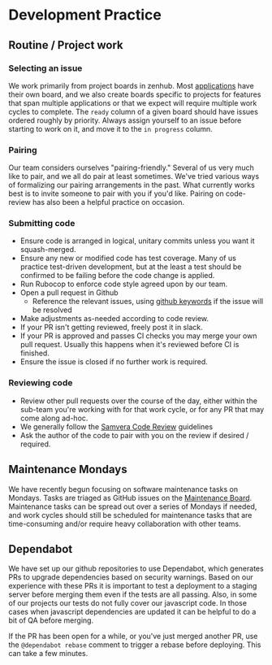 # Development Practice

## Routine / Project work

### Selecting an issue

We work primarily from project boards in zenhub. Most
[applications](/applications.md) have their
own board, and we also create boards specific to projects for features that span
multiple applications or that we expect will require multiple work cycles to
complete. The `ready` column of a given board should have issues ordered roughly
by priority. Always assign yourself to an issue before starting to work on it, and
move it to the `in progress` column.

### Pairing

Our team considers ourselves "pairing-friendly." Several of us very much like to
pair, and we all do pair at least sometimes. We've tried various ways of
formalizing our pairing arrangements in the past. What currently works best is
to invite someone to pair with you if you'd like. Pairing on code-review has
also been a helpful practice on occasion.

### Submitting code

* Ensure code is arranged in logical, unitary commits unless you want it
  squash-merged.
* Ensure any new or modified code has test coverage. Many of us practice test-driven
  development, but at the least a test should be confirmed to be failing before
  the code change is applied.
* Run Rubocop to enforce code style agreed upon by our team.
* Open a pull request in Github
  * Reference the relevant issues, using [github keywords](https://docs.github.com/en/enterprise/2.16/user/github/managing-your-work-on-github/closing-issues-using-keywords) if the issue will be resolved
* Make adjustments as-needed according to code review.
* If your PR isn't getting reviewed, freely post it in slack.
* If your PR is approved and passes CI checks you may merge your own pull request. Usually this happens when it's reviewed before CI is finished.
* Ensure the issue is closed if no further work is required.

### Reviewing code

* Review other pull requests over the course of the day, either within the
  sub-team you're working with for that work cycle, or for any PR that may come
  along ad-hoc.
* We generally follow the [Samvera Code Review](https://samvera.github.io/review.html) guidelines
* Ask the author of the code to pair with you on the review if desired / required.

## Maintenance Mondays

We have recently begun focusing on software maintenance tasks on Mondays.  Tasks are triaged as GitHub issues on the [Maintenance Board](https://github.com/orgs/pulibrary/projects/4).  Maintenance tasks can be spread out over a series of Mondays if needed, and work cycles should still be scheduled for maintenance tasks that are time-consuming and/or require heavy collaboration with other teams.

## Dependabot

We have set up our github repositories to use Dependabot, which generates PRs to
upgrade dependencies based on security warnings. Based on our experience with
these PRs it is important to test a deployment to a staging server before
merging them even if the tests are all passing. Also, in some of our projects
our tests do not fully cover our javascript code. In those cases when javascript
dependencies are updated it can be helpful to do a bit of QA before merging.

If the PR has been open for a while, or you've just merged another PR, use the `@dependabot rebase` comment to trigger a rebase before deploying. This can take a few minutes.
